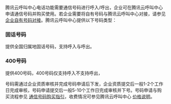 腾讯云呼叫中心电话功能需要通信号码进行呼入/呼出，企业可在腾讯云呼叫中心申请通信号码并购买使用。若企业需要将自有号码与腾讯云呼叫中心对接，请参见 [企业自有号码对接](https://cloud.tencent.com/document/product/679/67131)。腾讯云呼叫中心提供以下号码类型：
### 固话号码
提供全国归属地固话号码，支持呼入与呼出。

### 400号码
提供400号码，400号码仅支持呼入不支持呼出，

 号码需通过企业资质审核并完成号码申请后下发，企业资质提交后一般1-2个工作日完成审核，号码申请提交后一般5-10个工作日完成审核并下号。号码申请与购买流程参见 [通信号码购买指引](https://cloud.tencent.com/document/product/679/63785)，收费情况可参见腾讯云呼叫中心 [价格说明](https://cloud.tencent.com/document/product/679/45797)。
 
 
